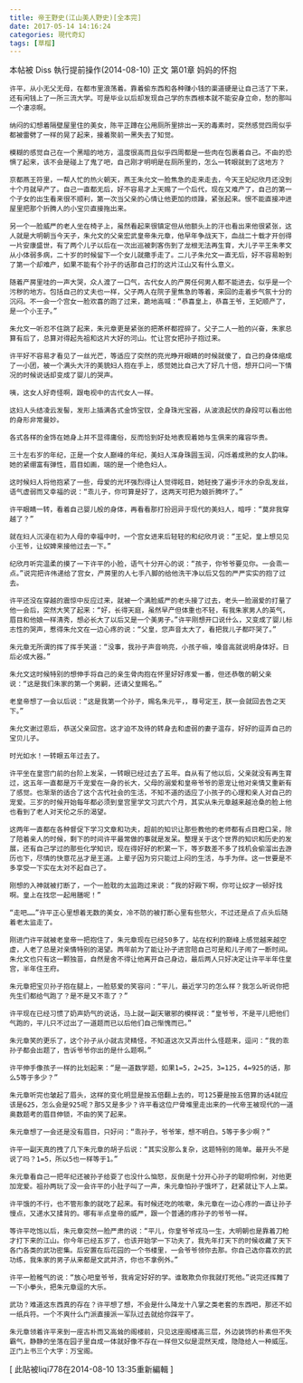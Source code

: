 ```yaml
---
title: 帝王野史(江山美人野史)[全本完]
date: 2017-05-14 14:16:24
categories: 現代奇幻
tags: [草榴]
---
```

本帖被 Diss 執行提前操作(2014-08-10)
正文 第01章 妈妈的怀抱

    许平，从小无父无母，在都市里浪荡着。靠着偷东西和各种赚小钱的渠道硬是让自己活了下来，还有闲钱上了一所三流大学。可是毕业以后却发现自己学的东西根本就不能安身立命，愁的那叫一个凄凉啊。

    纳闷的幻想着隔壁屋里住的美女，陈平正蹲在公用厕所里排出一天的毒素时，突然感觉四周似乎都被雷劈了一样的晃了起来，接着聚前一黑失去了知觉。

    模糊的感觉自己在一个黑暗的地方，温度很高而且似乎四周都是一些肉在包裹着自己。不由的恐惧了起来，该不会是碰上了鬼了吧，自己刚才明明是在厕所里的，怎么一转眼就到了这地方？

    京都燕王符里，一帮人忙的热火朝天，燕王朱允文一脸焦急的走来走去，今天王妃纪欣月还没到十个月就早产了。自己一直都无后，好不容易才上天赐了一个后代，现在又难产了，自己的第一个子女的出生看来很不顺利，第一次当父亲的心情让他更加的烦躁，紧张起来。恨不能直接冲进屋里把那个折腾人的小宝贝直接拖出来。

    另一个一脸威严的老人坐在椅子上，虽然看起来很镇定但从他额头上的汗也看出来他很紧张，这人就是大明朝当今天子，朱允文的父亲宏武皇帝朱元章，他早年争战天下，血战二十载才开创得一片安康盛世，有了两个儿子以后在一次出巡被刺客伤到了龙根无法再生育，大儿子平王朱孝文从小体弱多病，二十岁的时候留下一个女儿就撒手走了。二儿子朱允文一直无后，好不容易盼到了第一个却难产，如果不能有个孙子的话那自己打的这片江山又有什么意义。

    随着产房里哇的一声大哭，众人渡了一口气，古代女人的产房任何男人都不能进去，似乎是一个污秽的地方。包括自己的丈夫也一样，父子两人在院子里焦急的等着，来回的走着步气氛十分的沉闷。不一会一个宫女一脸欢喜的跑了过来，跪地高喊：“恭喜皇上，恭喜王爷，王妃顺产了，是一个小王子。”

    朱允文一听忍不住跳了起来，朱元章更是紧张的把茶杯都捏碎了。父子二人一脸的兴奋，朱家总算有后了，总算对得起先祖和这片大好的河山。忙让宫女把孙子抱过来。

    许平好不容易才看见了一丝光芒，等适应了突然的亮光睁开眼睛的时候就傻了，自己的身体缩成了一小团，被一个满头大汗的美貌妇人抱在手上，感觉她比自己大了好几十倍，想开口问一下情况的时候说话却变成了婴儿的哭声。

    咦，这女人好奇怪啊，跟电视中的古代女人一样。

    这妇人头结凌云发髻，发形上插满各式金饰宝钗，全身珠光宝器，从波浪起伏的身段可以看出他的身形非常曼妙。

    各式各样的金饰在她身上并不显得庸俗，反而恰到好处地表现着她与生俱来的雍容华贵。

    三十左右岁的年纪，正是一个女人巅峰的年纪，美妇人浑身珠圆玉润，闪烁着成熟的女人韵味。她的紧绷富有弹性，眉目如画，端的是一个绝色妇人。

    这时候妇人将他抱紧了一些，母爱的光环强烈得让人觉得眩目，她轻挽了遍步汗水的杂乱发丝，语气虚弱而又幸福的说：“乖儿子，你可算是好了，这两天可把为娘折腾坏了。”

    许平眼睛一转，看着自己婴儿般的身体，再看看那打扮迥异于现代的美妇人，暗呼：“莫非我穿越了？”

    就在妇人沉浸在初为人母的幸福中时，一个宫女进来后轻轻的和纪欣月说：“王妃，皇上想见见小王爷，让奴婢来接他过去一下。”

    纪欣月听完温柔的摸了一下许平的小脸，语气十分开心的说：“孩子，你爷爷要见你。一会乖一点。”说完把许伟递给了宫女，产房里的人七手八脚的给他洗干净以后又包的严严实实的抱了过去。

    许平还没在穿越的震惊中反应过来，就被一个满脸威严的老头接了过去，老头一脸溺爱的打量了他一会后，突然大笑了起来：“好，长得天庭，虽然早产但体重也不轻，有我朱家男人的英气，眉目和他娘一样清秀，想必长大了以后又是一个美男子。”许平刚想开口说什么，又变成了婴儿标志性的哭声，惹得朱允文在一边心疼的说：“父皇，您声音太大了，看把我儿子都吓哭了。”

    朱元章无所谓的挥了挥手笑道：“没事，我孙子声音响亮，小孩子嘛，嗓音高就说明身体好。日后必成大器。”

    朱允文这时候特别的想伸手将自己的亲生骨肉抱在怀里好好疼爱一番，但还恭敬的朝父亲说：“这是我们朱家的第一个男嗣，还请父皇赐名。”

    老皇帝想了一会以后说：“这是我第一个孙子，赐名朱元平，，尊号定王，朕一会就回去告之天下。”

    朱允文谢过恩后，恭送父亲回宫。这才迫不及待的转身去和虚弱的妻子温存，好好的逗弄自己的宝贝儿子。

    时光如水！一转眼五年过去了。

    许平坐在皇宫门前的台阶上发呆，一转眼已经过去了五年。自从有了他以后，父亲就没有再生育过，这五年一直都是万千宠爱在一身的长大，父母的溺爱和皇帝爷爷的恩宠让他对亲情又重新有了感觉。也渐渐的适合了这个古代社会的生活，不知不道的适应了小孩子的心理和亲人对自己的宠爱。三岁的时候开始每年都必须到皇宫里学文习武六个月，其实从朱元章越来越沧桑的脸上他也看到了老人对天伦之乐的渴望。

    这两年一直都在各种督促下学习文章和功夫，超前的知识让那些教他的老师都有点目瞪口呆，除了陪着亲人的时候，剩下的时间许平最常做的事就是发呆。整理关于这个世界的知识和历史的发展，还有自己学过的那些化学知识，现在得好好的积累一下，等岁数差不多了找机会偷溜出去游历也下，尽情的快意花丛才是王道。上辈子因为穷只能过上闷的生活，与手为伴。这一世要是不多享受一下实在太对不起自己了。

    刚想的入神就被打断了，一个一脸耽的太监跑过来说：“我的好殿下啊，你可让奴才一顿好找啊。皇上在找您一起用膳呢！”

    “走吧……”许平正心里想着无数的美女，冷不防的被打断心里有些怒火，不过还是点了点头后随着老太监走了。

    刚进门许平就被老皇帝一把抱住了，朱元章现在已经50多了，站在权利的巅峰上感觉越来越空虚，人老了总是对亲情特别的渴望。两年前为了能让孙子进宫陪自己可是和儿子闹了一断时间。朱允文也只有这一颗独苗，自然是舍不得让他离开自己身边，最后两人只好决定让许平半年住皇宫，半年住王府。

    朱元章把宝贝孙子抱在腿上，一脸慈爱的笑容问：“平儿，最近学习的怎么样？我怎么听说你把先生们都给气跑了？是不是又不乖了？”

    许平现在已经习惯了奶声奶气的说话，马上就一副天辙邪的模样说：“皇爷爷，不是平儿把他们气跑的，平儿只不过出了一道题而已以后他们自己惭愧而已。”

    朱元章笑的更乐了，这个孙子从小就古灵精怪，不知道这次又弄出什么怪题来，逗问：“我的乖孙子都会出题了，告诉爷爷你出的是什么题啊。”

    许平伸手像孩子一样的比划起来：“是一道数学题，如果1=5，2=25，3=125，4=925的话，那么5等于多少？”

    朱元章听完也皱起了眉头，这样的变化明显是按五倍翻上去的，可125要是按五倍算的话4就应该是625，怎么会是925呢？那5又是多少？许平看这位尸骨堆里走出来的一代帝王被现代的一道奥数题考的眉目伸锁，不由的笑了起来。

    朱元章想了一会还是没有眉目，只好问：“乖孙子，爷爷笨，想不明白。5等于多少啊？”

    许平一副天真的拽了几下朱元章的胡子后说：“其实没那么复杂，这题特别的简单。最开头不是说了吗？1=5，所以5也一样等于1。”

    朱元章看自己一把年纪还被孙子给耍了也没什么恼怒，反倒是十分开心孙子的聪明伶俐，对他更加宠爱。祖孙两玩了没一会许平的小肚子叫了一声，朱元章怕孙子饿坏了，赶紧就让下人上菜。

    许平饿的不行，也不管形象的就吃了起来。有时候还吃的咳嗽，朱元章在一边心疼的一直让孙子慢点，又递水又揉背的。哪有半点皇帝的威严，跟一个普通的疼孙子的爷爷一样。

    等许平吃饱以后，朱元章突然一脸严肃的说：“平儿，你皇爷爷戎马一生，大明朝也是靠着刀枪才打下来的江山。你今年已经五岁了，也该开始学一下功夫了，我先年打天下的时候收藏了天下各门各类的武功密集。后安置在后花园的一个书楼里，一会爷爷领你去那。你自己选你喜欢的武功练，我朱家的男子从来都是文武并济，你也不拿例外。”

    许平一脸稚气的说：“放心吧皇爷爷，我肯定好好的学。谁敢欺负你我就打死他。”说完还挥舞了一下小拳头，把朱元章逗的大乐。

    武功？难道这东西真的存在？许平想了想，不会是什么降龙十八掌之类老套的东西吧，那还不如一纸兵符。一个不爽什么门派直接派一军队过去就给你踩平了。

    朱元章领着许平来到一座古朴而又高耸的阁楼前，只见这座阁楼高三层，外边装饰的朴素但不失霸气，静静的坐落在园子里自成一体就好像不存在一样但又似是混然天成，隐隐给人一种威压。正门上书三个大字：万宝阁。


[ 此貼被liqi778在2014-08-10 13:35重新編輯 ]